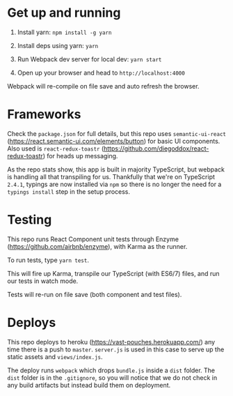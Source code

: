 # Get up and running
1. Install yarn: `npm install -g yarn`

2. Install deps using yarn: `yarn`

3. Run Webpack dev server for local dev: `yarn start`

4. Open up your browser and head to `http://localhost:4000`

Webpack will re-compile on file save and auto refresh the browser.

# Frameworks

Check the `package.json` for full details, but this repo uses `semantic-ui-react` (https://react.semantic-ui.com/elements/button) for basic UI components. Also used is `react-redux-toastr` (https://github.com/diegoddox/react-redux-toastr) for heads up messaging.

As the repo stats show, this app is built in majority TypeScript, but webpack is handling all that transpiling for us. Thankfully that we're on TypeScript `2.4.1`, typings are now installed via `npm` so there is no longer the need for a `typings install` step in the setup process.

# Testing

This repo runs React Component unit tests through Enzyme (https://github.com/airbnb/enzyme), with Karma as the runner.

To run tests, type `yarn test`.

This will fire up Karma, transpile our TypeScript (with ES6/7) files, and run our tests in watch mode.

Tests will re-run on file save (both component and test files).

# Deploys

This repo deploys to heroku (https://vast-pouches.herokuapp.com/) any time there is a push to `master`. `server.js` is used in this case to serve up the static assets and `views/index.js`. 

The deploy runs `webpack` which drops `bundle.js` inside a `dist` folder. The `dist` folder is in the `.gitignore`, so you will notice that we do not check in any build artifacts but instead build them on deployment.
